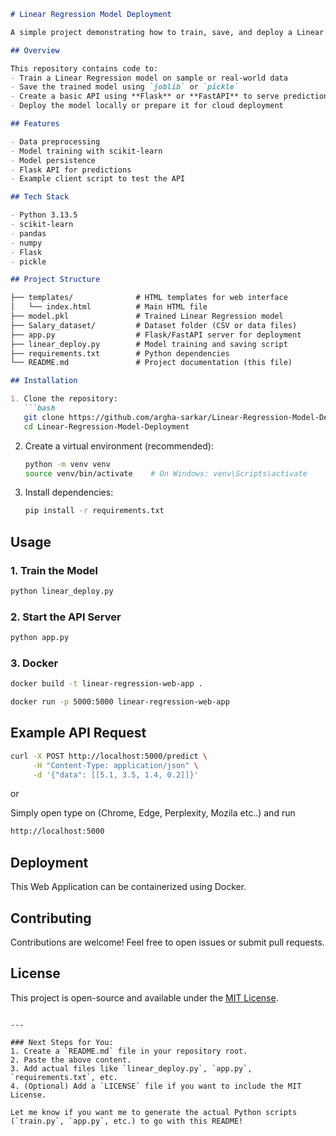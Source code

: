 
```markdown
# Linear Regression Model Deployment

A simple project demonstrating how to train, save, and deploy a Linear Regression model using Python.

## Overview

This repository contains code to:
- Train a Linear Regression model on sample or real-world data
- Save the trained model using `joblib` or `pickle`
- Create a basic API using **Flask** or **FastAPI** to serve predictions
- Deploy the model locally or prepare it for cloud deployment

## Features

- Data preprocessing
- Model training with scikit-learn
- Model persistence
- Flask API for predictions
- Example client script to test the API

## Tech Stack

- Python 3.13.5
- scikit-learn
- pandas
- numpy
- Flask 
- pickle

## Project Structure

├── templates/              # HTML templates for web interface
│   └── index.html          # Main HTML file
├── model.pkl               # Trained Linear Regression model
├── Salary_dataset/         # Dataset folder (CSV or data files)
├── app.py                  # Flask/FastAPI server for deployment
├── linear_deploy.py        # Model training and saving script
├── requirements.txt        # Python dependencies
└── README.md               # Project documentation (this file)

## Installation

1. Clone the repository:
   ```bash
   git clone https://github.com/argha-sarkar/Linear-Regression-Model-Deployment.git
   cd Linear-Regression-Model-Deployment
   ```

2. Create a virtual environment (recommended):
   ```bash
   python -m venv venv
   source venv/bin/activate    # On Windows: venv\Scripts\activate
   ```

3. Install dependencies:
   ```bash
   pip install -r requirements.txt
   ```

## Usage

### 1. Train the Model
```bash
python linear_deploy.py
```

### 2. Start the API Server
```bash
python app.py
```

### 3. Docker 
```bash
docker build -t linear-regression-web-app .
```
```bash
docker run -p 5000:5000 linear-regression-web-app 
```

## Example API Request

```bash
curl -X POST http://localhost:5000/predict \
     -H "Content-Type: application/json" \
     -d '{"data": [[5.1, 3.5, 1.4, 0.2]]}'
```
or

Simply open type on (Chrome, Edge, Perplexity, Mozila etc..) and run
```bash
http://localhost:5000
```

## Deployment

This Web Application can be containerized using Docker.

## Contributing

Contributions are welcome! Feel free to open issues or submit pull requests.

## License

This project is open-source and available under the [MIT License](LICENSE).
```

---

### Next Steps for You:
1. Create a `README.md` file in your repository root.
2. Paste the above content.
3. Add actual files like `linear_deploy.py`, `app.py`, `requirements.txt`, etc.
4. (Optional) Add a `LICENSE` file if you want to include the MIT License.

Let me know if you want me to generate the actual Python scripts (`train.py`, `app.py`, etc.) to go with this README!
```
